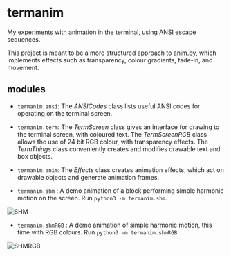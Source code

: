 # termanim

My experiments with animation in the terminal, using ANSI escape sequences.

This project is meant to be a more structured approach to [anim.py](https://gist.github.com/sahasatvik/624a92563cbaf567c510c80b31326d56),
which implements effects such as transparency, colour gradients, fade-in, and movement.

## modules
- `termanim.ansi`: The _ANSICodes_ class lists useful ANSI codes for operating on the terminal screen.
- `termanim.term`: The _TermScreen_ class gives an interface for drawing to the terminal screen, with coloured text.
The _TermScreenRGB_ class allows the use of 24 bit RGB colour, with transparency effects.
The _TermThings_ class conveniently creates and modifies drawable text and box objects.
- `termanim.anim`: The _Effects_ class creates animation effects, which act on drawable objects and generate animation frames.

- `termanim.shm` : A demo animation of a block performing simple harmonic motion on the screen. Run `python3 -m termanim.shm`.

![SHM](https://user-images.githubusercontent.com/16478483/117474574-ad198800-af78-11eb-8c20-667f42fac931.gif)

- `termanim.shmRGB` : A demo animation of simple harmonic motion, this time with RGB colours. Run `python3 -m termanim.shmRGB`.

![SHMRGB](https://user-images.githubusercontent.com/16478483/117535208-52cd0580-b012-11eb-8917-fa655f1be1a3.gif)
